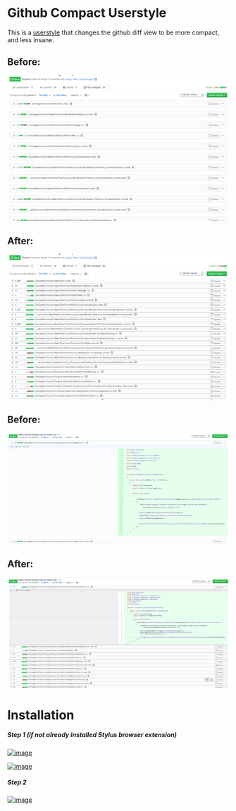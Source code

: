 # Github Compact Userstyle
This is a [userstyle](https://userstyles.org/) that changes the github diff view to be more compact, and less insane.

## Before:

![Before 1](images/before_1.png)

## After:
![After 1](images/after_1.png)

## Before:
![Before 2](images/before_2.png)

## After:
![After 2](images/after_2.png)

# Installation
##### Step 1 (if not already installed Stylus browser extension)
[![image](https://img.shields.io/badge/Install-Stylus%20Chrome%20Extension-116b59.svg?longCache=true&amp;style=for-the-badge)](https://chrome.google.com/webstore/detail/stylus/clngdbkpkpeebahjckkjfobafhncgmne/)

[![image](https://img.shields.io/badge/Install-Stylus%20Firefox%20Extension-116b59.svg?longCache=true&amp;style=for-the-badge)](https://addons.mozilla.org/en-GB/firefox/addon/styl-us/)

##### Step 2
[![image](https://img.shields.io/badge/Install/Update%20directly%20with-Stylus-116b59.svg?longCache=true&amp;style=for-the-badge)](https://raw.githubusercontent.com/DarkThemeHub/GithubDarkTheme/master/Generated/github.user.styl)

